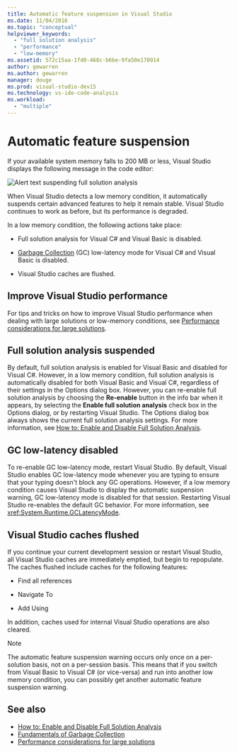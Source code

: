 ```yaml
---
title: Automatic feature suspension in Visual Studio
ms.date: 11/04/2016
ms.topic: "conceptual"
helpviewer_keywords:
  - "full solution analysis"
  - "performance"
  - "low-memory"
ms.assetid: 572c15aa-1fd0-468c-b6be-9fa50e170914
author: gewarren
ms.author: gewarren
manager: douge
ms.prod: visual-studio-dev15
ms.technology: vs-ide-code-analysis
ms.workload:
  - "multiple"
---
```

# Automatic feature suspension

If your available system memory falls to 200 MB or less, Visual Studio displays the following message in the code editor:

![Alert text suspending full solution analysis](../code-quality/media/fsa_alert.png)

When Visual Studio detects a low memory condition, it automatically suspends certain advanced features to help it remain stable. Visual Studio continues to work as before, but its performance is degraded.

In a low memory condition, the following actions take place:

- Full solution analysis for Visual C# and Visual Basic is disabled.

- [Garbage Collection](/dotnet/standard/garbage-collection/index) (GC) low-latency mode for Visual C# and Visual Basic is disabled.

- Visual Studio caches are flushed.

## Improve Visual Studio performance

For tips and tricks on how to improve Visual Studio performance when dealing with large solutions or low-memory conditions, see [Performance considerations for large solutions](https://github.com/dotnet/roslyn/wiki/Performance-considerations-for-large-solutions).

## Full solution analysis suspended

By default, full solution analysis is enabled for Visual Basic and disabled for Visual C#. However, in a low memory condition, full solution analysis is automatically disabled for both Visual Basic and Visual C#, regardless of their settings in the Options dialog box. However, you can re-enable full solution analysis by choosing the **Re-enable** button in the info bar when it appears, by selecting the **Enable full solution analysis** check box in the Options dialog, or by restarting Visual Studio. The Options dialog box always shows the current full solution analysis settings. For more information, see [How to: Enable and Disable Full Solution Analysis](../code-quality/how-to-enable-and-disable-full-solution-analysis-for-managed-code.md).

## GC low-latency disabled

To re-enable GC low-latency mode, restart Visual Studio. By default, Visual Studio enables GC  low-latency mode whenever you are typing to ensure that your typing doesn't block any GC operations. However, if a low memory condition causes Visual Studio to display the automatic suspension warning, GC low-latency mode is disabled for that session. Restarting Visual Studio re-enables the default GC behavior. For more information, see <xref:System.Runtime.GCLatencyMode>.

## Visual Studio caches flushed

If you continue your current development session or restart Visual Studio, all Visual Studio caches are immediately emptied, but begin to repopulate. The caches flushed include caches for the following features:

- Find all references

- Navigate To

- Add Using

In addition, caches used for internal Visual Studio operations are also cleared.

> [!NOTE]
> The automatic feature suspension warning occurs only once on a per-solution basis, not on a per-session basis. This means that if you switch from Visual Basic to Visual C# (or vice-versa) and run into another low memory condition, you can possibly get another automatic feature suspension warning.

## See also

- [How to: Enable and Disable Full Solution Analysis](../code-quality/how-to-enable-and-disable-full-solution-analysis-for-managed-code.md)
- [Fundamentals of Garbage Collection](/dotnet/standard/garbage-collection/fundamentals)
- [Performance considerations for large solutions](https://github.com/dotnet/roslyn/wiki/Performance-considerations-for-large-solutions)